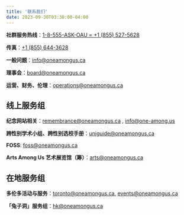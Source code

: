 ```yaml
---
title: '联系我们'
date: 2023-09-30T03:30:00-04:00
---
```


**社群服务热线**：[1-8-555-ASK-OAU = +1 (855) 527-5628](tel:+18555275628)

**传真**：[+1 (855) 644-3628](fax:+18556443628)

**一般问题**：[info@oneamongus.ca](mailto:info@oneamongus.ca)

**理事会**：[board@oneamongus.ca](mailto:board@oneamongus.ca)

**运营、财务、伦理**：[operations@oneamongus.ca](mailto:operations@oneamongus.ca)

## 线上服务组

**纪念网站相关**：[remembrance@oneamongus.ca](mailto:remembrance@oneamongus.ca) , [info@one-among.us](mailto:info@one-among.us)

**跨性别学术小组、跨性别选校手册**：[uniguide@oneamongus.ca](mailto:uniguide@oneamongus.ca)

**FOSS**: [foss@oneamongus.ca](mailto:foss@oneamongus.ca)

**Arts Among Us 艺术展览馆（筹）**：[arts@oneamongus.ca](mailto:arts@oneamongus.ca)

## 在地服务组

**多伦多活动与服务**：[toronto@oneamongus.ca](mailto:toronto@oneamongus.ca), [events@oneamongus.ca](mailto:events@oneamongus.ca)

**「兔子洞」服务组**：[hk@oneamongus.ca](mailto:hk@oneamongus.ca)
